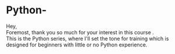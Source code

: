 # Python-
Hey,  
Foremost, thank you so much for your interest in this course .  
This is the Python series, where I'll set the tone for training which is designed for beginners 
with little or no Python experience.
